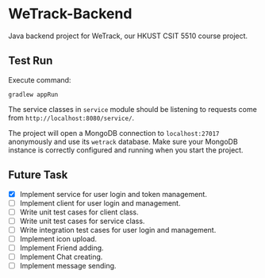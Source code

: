 # WeTrack-Backend

Java backend project for WeTrack, our HKUST CSIT 5510 course project.

## Test Run

Execute command:

```
gradlew appRun
```

The service classes in `service` module should be listening to requests come from `http://localhost:8080/service/`.

The project will open a MongoDB connection to `localhost:27017` anonymously and use its `wetrack` database. Make sure your MongoDB instance is correctly configured and running when you start the project.

## Future Task

- [x] Implement service for user login and token management.
- [ ] Implement client for user login and management.
- [ ] Write unit test cases for client class.
- [ ] Write unit test cases for service class.
- [ ] Write integration test cases for user login and management.
- [ ] Implement icon upload.
- [ ] Implement Friend adding.
- [ ] Implement Chat creating.
- [ ] Implement message sending.
